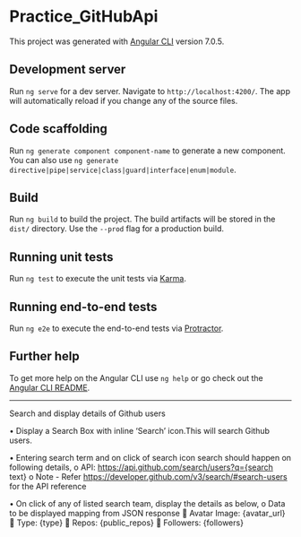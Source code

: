 # Practice_GitHubApi

This project was generated with [Angular CLI](https://github.com/angular/angular-cli) version 7.0.5.

## Development server

Run `ng serve` for a dev server. Navigate to `http://localhost:4200/`. The app will automatically reload if you change any of the source files.

## Code scaffolding

Run `ng generate component component-name` to generate a new component. You can also use `ng generate directive|pipe|service|class|guard|interface|enum|module`.

## Build

Run `ng build` to build the project. The build artifacts will be stored in the `dist/` directory. Use the `--prod` flag for a production build.

## Running unit tests

Run `ng test` to execute the unit tests via [Karma](https://karma-runner.github.io).

## Running end-to-end tests

Run `ng e2e` to execute the end-to-end tests via [Protractor](http://www.protractortest.org/).

## Further help

To get more help on the Angular CLI use `ng help` or go check out the [Angular CLI README](https://github.com/angular/angular-cli/blob/master/README.md).


---------------------------------------------

Search and display details of Github users

•	Display a Search Box with inline ‘Search’ icon.This will search Github users.

•	Entering search term and on click of search icon search should happen on following details,
            o	API: https://api.github.com/search/users?q={search text}
            o	Note - Refer https://developer.github.com/v3/search/#search-users for the API reference

•	On click of any of listed search team, display the details as below,
    o	Data to be displayed mapping from JSON response
            	Avatar Image: {avatar_url}
            	Type: {type}
            	Repos: {public_repos}
            	Followers: {followers}
